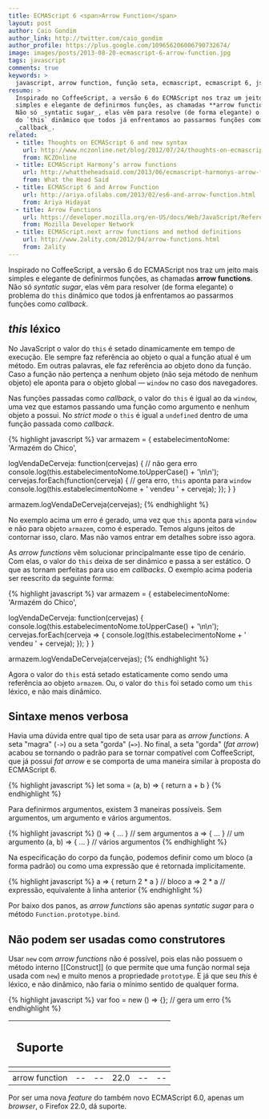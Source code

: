 ```yaml
---
title: ECMAScript 6 <span>Arrow Function</span>
layout: post
author: Caio Gondim
author_link: http://twitter.com/caio_gondim
author_profile: https://plus.google.com/109656206006790732674/
image: images/posts/2013-08-20-ecmascript-6-arrow-function.jpg
tags: javascript
comments: true
keywords: >
  javascript, arrow function, função seta, ecmascript, ecmascript 6, js, coffeescript, firefox
resumo: >
  Inspirado no CoffeeScript, a versão 6 do ECMAScript nos traz um jeito mais
  simples e elegante de definirmos funções, as chamadas **arrow functions**.
  Não só _syntatic sugar_, elas vêm para resolve (de forma elegante) o problema
  do `this` dinâmico que todos já enfrentamos ao passarmos funções como
  _callback_.
related:
  - title: Thoughts on ECMAScript 6 and new syntax
    url: http://www.nczonline.net/blog/2012/07/24/thoughts-on-ecmascript-6-and-new-syntax/
    from: NCZOnline
  - title: ECMAScript Harmony’s arrow functions
    url: http://whattheheadsaid.com/2013/06/ecmascript-harmonys-arrow-functions
    from: What the Head Said
  - title: ECMAScript 6 and Arrow Function
    url: http://ariya.ofilabs.com/2013/02/es6-and-arrow-function.html
    from: Ariya Hidayat
  - title: Arrow Functions
    url: https://developer.mozilla.org/en-US/docs/Web/JavaScript/Reference/arrow_functions
    from: Mozilla Developer Network
  - title: ECMAScript.next arrow functions and method definitions
    url: http://www.2ality.com/2012/04/arrow-functions.html
    from: 2ality
---
```


Inspirado no CoffeeScript, a versão 6 do ECMAScript nos traz um jeito mais
simples e elegante de definirmos funções, as chamadas **arrow functions**. Não
só _syntatic sugar_, elas vêm para resolver (de forma elegante) o problema do
`this` dinâmico que todos já enfrentamos ao passarmos funções como _callback_.


## _this_ léxico

No JavaScript o valor do `this` é setado dinamicamente em tempo de execução. Ele
sempre faz referência ao objeto o qual a função atual é um método. Em outras
palavras, ele faz referência ao objeto dono da função. Caso a função não
pertença a nenhum objeto (não seja método de nenhum objeto) ele aponta para o
objeto global — `window` no caso dos navegadores.

Nas funções passadas como _callback_, o valor do `this` é igual ao da `window`,
uma vez que estamos passando uma função como argumento e nenhum objeto a possui.
No _strict mode_ o `this` é igual a `undefined` dentro de uma função passada
como _callback_.

{% highlight javascript %}
var armazem = {
  estabelecimentoNome: 'Armazém do Chico',

  logVendaDeCerveja: function(cervejas) {
    // não gera erro
    console.log(this.estabelecimentoNome.toUpperCase() + '\n\n');
    cervejas.forEach(function(cerveja) {
      // gera erro, `this` aponta para `window`
      console.log(this.estabelecimentoNome + ' vendeu ' + cerveja);
    });
  }
}

armazem.logVendaDeCerveja(cervejas);
{% endhighlight %}

No exemplo acima um erro é gerado, uma vez que `this` aponta para `window` e não
para objeto `armazem`, como é esperado. Temos alguns jeitos de contornar isso,
claro. Mas não vamos entrar em detalhes sobre isso agora.

As _arrow functions_ vêm solucionar principalmante esse tipo de cenário. Com
elas, o valor do `this` deixa de ser dinâmico e passa a ser estático. O que as
tornam perfeitas para uso em _callbacks_. O exemplo acima poderia ser reescrito
da seguinte forma:

{% highlight javascript %}
var armazem = {
  estabelecimentoNome: 'Armazém do Chico',

  logVendaDeCerveja: function(cervejas) {
    console.log(this.estabelecimentoNome.toUpperCase() + '\n\n');
    cervejas.forEach(cerveja => {
      console.log(this.estabelecimentoNome + ' vendeu ' + cerveja);
    });
  }
}

armazem.logVendaDeCerveja(cervejas);
{% endhighlight %}

Agora o valor do `this` está setado estaticamente como sendo uma referência ao
objeto `armazem`. Ou, o valor do `this` foi setado como um `this` léxico, e não
mais dinâmico.


## Sintaxe menos verbosa

Havia uma dúvida entre qual tipo de seta usar para as _arrow functions_. A seta
"magra" (`->`) ou a seta "gorda" (`=>`). No final, a seta "gorda" (<em>fat
arrow</em>) acabou se tornando o padrão para se tornar compatível com
CoffeeScript, que já possui _fat arrow_ e se comporta de uma maneira similar à
proposta do ECMAScript 6.

{% highlight javascript %}
let soma = (a, b) => {
  return a + b
}
{% endhighlight %}

Para definirmos argumentos, existem 3 maneiras possíveis. Sem argumentos, um
argumento e vários argumentos.

{% highlight javascript %}
() => { ... } // sem argumentos
a => { ... } // um argumento
(a, b) => { ... } // vários argumentos
{% endhighlight %}

Na especificação do corpo da função, podemos definir como um bloco (a forma
padrão) ou como uma expressão que é retornada implicitamente.

{% highlight javascript %}
a => { return 2 * a } // bloco
a => 2 * a // expressão, equivalente à linha anterior
{% endhighlight %}

Por baixo dos panos, as _arrow functions_ são apenas _syntatic sugar_ para o
método `Function.prototype.bind`.


## Não podem ser usadas como construtores

Usar `new` com _arrow functions_ não é possível, pois elas não possuem o método
interno \[\[Construct\]\] (o que permite que uma função normal seja usada com
`new`) e muito menos a propriedade `prototype`. E já que seu _this_ é léxico, e
não dinâmico, não faria o mínimo sentido de qualquer forma.

{% highlight javascript %}
var foo = new () => {}; // gera um erro
{% endhighlight %}

<table class="support">
  <thead>
    <tr>
      <th class="subject"><h2>Suporte</h2></th>
      <th class="browser chrome"><div class="i"></div></th>
      <th class="browser safari"><div class="i"></div></th>
      <th class="browser firefox"><div class="i"></div></th>
      <th class="browser ie"><div class="i"></div></th>
      <th class="browser opera"><div class="i"></div></th>
    </tr>
    <tr>
      <th></th>
      <th colspan="5" class="base"></th>
    </tr>
  </thead>
  <tbody>
    <tr>
      <td class="property">arrow function</td>
      <td>--</td>
      <td>--</td>
      <td>22.0</td>
      <td>--</td>
      <td>--</td>
    </tr>
  </tbody>
</table>

Por ser uma nova _feature_ do também novo ECMAScript 6.0, apenas um _browser_, o
Firefox 22.0, dá suporte.
